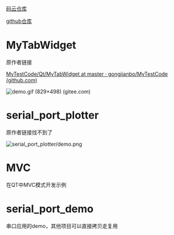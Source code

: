 [码云仓库](https://gitee.com/strongercjd/QT_Demo_Code)

[github仓库](https://github.com/strongercjd/QT_Demo_Code)



# MyTabWidget

原作者链接

[MyTestCode/Qt/MyTabWidget at master · gongjianbo/MyTestCode (github.com)](https://github.com/gongjianbo/MyTestCode/tree/master/Qt/MyTabWidget)

![demo.gif (829×498) (gitee.com)](https://gitee.com/strongercjd/QT_Demo_Code/raw/master/MyTabWidget/demo.gif)





# serial_port_plotter

原作者链接找不到了

![serial_port_plotter/demo.png](https://gitee.com/strongercjd/QT_Demo_Code/raw/master/serial_port_plotter/demo.png)





# MVC



在QT中MVC模式开发示例



# serial_port_demo

串口应用的demo，其他项目可以直接拷贝走复用

